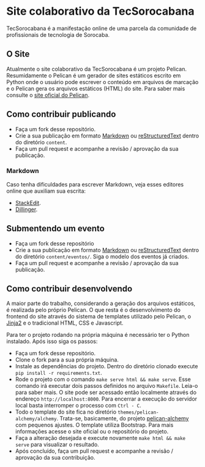 # Site colaborativo da TecSorocabana

TecSorocabana é a manifestação online de uma parcela da comunidade de
profissionais de tecnologia de Sorocaba.

## O Site

Atualmente o site colaborativo da TecSorocabana é um projeto Pelican.
Resumidamente o Pelican é um gerador de sites estáticos escrito em Python onde o
usuário pode escrever o conteúdo em arquivos de marcação e o Pelican gera os
arquivos estáticos (HTML) do site. Para saber mais consulte o [site oficial do
Pelican](https://getpelican.com).

## Como contribuir publicando

* Faça um fork desse repositório.
* Crie a sua publicação em formato [Markdown](https://en.wikipedia.org/wiki/Markdown) ou [reStructuredText](https://en.wikipedia.org/wiki/ReStructuredText) dentro
  do diretório `content`.
* Faça um pull request e acompanhe a revisão / aprovação da sua publicação.

### Markdown

Caso tenha dificuldades para escrever Markdown, veja esses editores online que
auxiliam sua escrita:

* [StackEdit](https://stackedit.io/app).
* [Dillinger](https://dillinger.io).

## Submentendo um evento

* Faça um fork desse repositório
* Crie a sua publicação em formato [Markdown](https://en.wikipedia.org/wiki/Markdown) ou [reStructuredText](https://en.wikipedia.org/wiki/ReStructuredText) dentro
  do diretório `content/eventos/`. Siga o modelo dos eventos já criados.
* Faça um pull request e acompanhe a revisão / aprovação da sua publicação.

## Como contribuir desenvolvendo

A maior parte do trabalho, considerando a geração dos arquivos estáticos, é
realizada pelo próprio Pelican. O que resta é o desenvolvimento do frontend do
site através do sistema de templates utilizado pelo Pelican, o
[Jinja2](http://jinja.pocoo.org/) e o tradicional HTML, CSS e Javascript.

Para ter o projeto rodando na própria máquina é necessário ter o Python
instalado. Após isso siga os passos:

* Faça um fork desse repositório.
* Clone o fork para a sua própria máquina.
* Instale as dependências do projeto. Dentro do diretório clonado execute `pip
  install -r requirements.txt`.
* Rode o projeto com o comando `make serve html && make serve`. Esse comando irá
  executar dois passos definidos no arquivo `Makefile`. Leia-o para saber mais.
  O site pode ser acessado então localmente através do endereço
  `http://localhost:8000`. Para encerrar a execução do servidor local basta
  interromper o processo com `Ctrl - C`.
* Todo o template do site fica no diretório `themes/pelican-alchemy/alchemy`.
  Trata-se, basicamente, do projeto
  [pelican-alchemy](https://nairobilug.github.io/pelican-alchemy/) com pequenos
  ajustes. O template utiliza Bootstrap. Para mais informações acesse o site
  oficial ou o repositório do projeto.
* Faça a alteração desejada e execute novamente `make html && make serve` para
  visualizar o resultado.
* Após concluído, faça um pull request e acompanhe a revisão / aprovação da sua
  contribuição.
